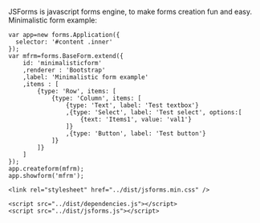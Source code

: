 JSForms is javascript forms engine, to make forms creation fun and easy.
Minimalistic form example:

    var app=new forms.Application({
      selector: '#content .inner'
    });
    var mfrm=forms.BaseForm.extend({
        id: 'minimalisticform'
        ,renderer : 'Bootstrap'
        ,label: 'Minimalistic form example'
        ,items : [
            {type: 'Row', items: [
                {type: 'Column', items: [
                    {type: 'Text', label: 'Test textbox'}
                    ,{type: 'Select', label: 'Test select', options:[
                        {text: 'Items1', value: 'val1'}
                    ]}
                    ,{type: 'Button', label: 'Test button'}
                ]}
            ]}
        ]
    });
    app.createform(mfrm);
    app.showform('mfrm');

    <link rel="stylesheet" href="../dist/jsforms.min.css" />

    <script src="../dist/dependencies.js"></script>
    <script src="../dist/jsforms.js"></script>
